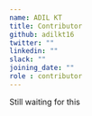 ```yaml
---
name: ADIL KT
title: Contributor
github: adilkt16
twitter: ""
linkedin: ""
slack: ""
joining_date: ""
role : contributor
---
```


Still waiting for this
